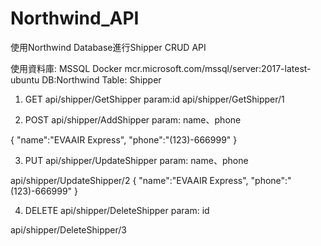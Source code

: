 # Northwind_API

使用Northwind Database進行Shipper CRUD API

使用資料庫: MSSQL
Docker mcr.microsoft.com/mssql/server:2017-latest-ubuntu
DB:Northwind 
Table: Shipper


1. GET api/shipper/GetShipper
param:id
api/shipper/GetShipper/1

2. POST api/shipper/AddShipper
param: name、phone

{
  "name":"EVAAIR Express",
  "phone":"(123)-666999"
}

3. PUT api/shipper/UpdateShipper
param: name、phone

api/shipper/UpdateShipper/2
{
  "name":"EVAAIR Express",
  "phone":"(123)-666999"
}

4. DELETE api/shipper/DeleteShipper
param: id

api/shipper/DeleteShipper/3
